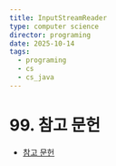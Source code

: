 ```yaml
---
title: InputStreamReader
type: computer science
director: programing
date: 2025-10-14
tags:
  - programing
  - cs
  - cs_java
---
```





# 99.  참고 문헌

- [참고 문헌](https://sy99.tistory.com/20)





